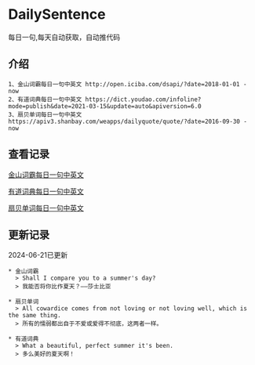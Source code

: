 # DailySentence

每日一句,每天自动获取，自动推代码

## 介绍

```
1、金山词霸每日一句中英文 http://open.iciba.com/dsapi/?date=2018-01-01 - now
2、有道词典每日一句中英文 https://dict.youdao.com/infoline?mode=publish&date=2021-03-15&update=auto&apiversion=6.0
3、扇贝单词每日一句中英文 https://apiv3.shanbay.com/weapps/dailyquote/quote/?date=2016-09-30 - now
```

## 查看记录

[金山词霸每日一句中英文](./data/iciba/)

[有道词典每日一句中英文](./data/youdao/)

[扇贝单词每日一句中英文](./data/shanbay/)

## 更新记录
2024-06-21已更新 
```
* 金山词霸
  > Shall I compare you to a summer's day?
  > 我能否将你比作夏天？——莎士比亚

* 扇贝单词
  > All cowardice comes from not loving or not loving well, which is the same thing.
  > 所有的懦弱都出自于不爱或爱得不彻底，这两者一样。

* 有道词典
  > What a beautiful, perfect summer it's been.
  > 多么美好的夏天啊！

```
